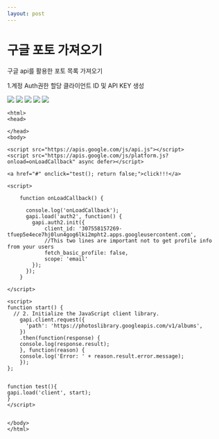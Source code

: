 ```yaml
---
layout: post
---
```


# 구글 포토 가져오기

구글 api를 활용한 포토 목록 가져오기
  
  
  
   
1.계정 Auth권한 할당
클라이언트 ID 및 API KEY 생성  
  
  <img src="https://zzingyuna.github.io/image/googlephoto1.jpg"/>  
  <img src="https://zzingyuna.github.io/image/googlephoto2.jpg"/>  
  <img src="https://zzingyuna.github.io/image/googlephoto3.jpg"/>  
  <img src="https://zzingyuna.github.io/image/googlephoto4.jpg"/>  
  <img src="https://zzingyuna.github.io/image/googlephoto5.jpg"/>  
  
  
  
```
<html>
<head>
	
</head>
<body>

<script src="https://apis.google.com/js/api.js"></script>
<script src="https://apis.google.com/js/platform.js?onload=onLoadCallback" async defer></script>

<a href="#" onclick="test(); return false;">click!!!</a>

<script>

    function onLoadCallback() {

      console.log('onLoadCallback');
      gapi.load('auth2', function() {
        gapi.auth2.init({
            client_id: '307558157269-tfuep5e4ece7hj0lun4gog6lki2mpht2.apps.googleusercontent.com',
            //This two lines are important not to get profile info from your users
            fetch_basic_profile: false,
            scope: 'email'
        });        
      });     
    }

</script>

<script>
function start() {
  // 2. Initialize the JavaScript client library.
	gapi.client.request({
	  'path': 'https://photoslibrary.googleapis.com/v1/albums',
	})
	.then(function(response) {
	console.log(response.result);
	}, function(reason) {
	console.log('Error: ' + reason.result.error.message);
	});
};


function test(){
gapi.load('client', start);
}
</script>
    
    
</body>
</html>

```
  
  
   
   
